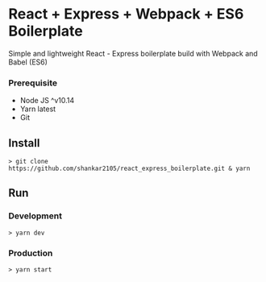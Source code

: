 # React + Express + Webpack + ES6 Boilerplate
Simple and lightweight React - Express boilerplate build with Webpack and Babel (ES6)

### Prerequisite
- Node JS ^v10.14
- Yarn latest
- Git

## Install

```
> git clone https://github.com/shankar2105/react_express_boilerplate.git & yarn
```

## Run

### Development
```
> yarn dev
```

### Production
```
> yarn start
```

